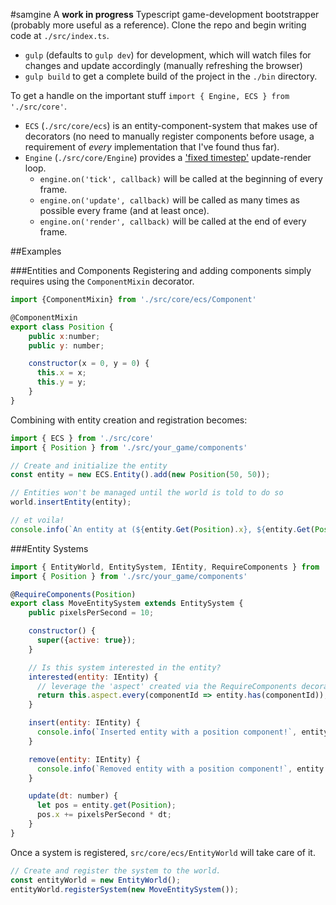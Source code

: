 #samgine
A **work in progress** Typescript game-development bootstrapper (probably more useful as a reference). Clone the repo and begin writing code at `./src/index.ts`.

- `gulp` (defaults to `gulp dev`) for development, which will watch files for changes and update accordingly (manually refreshing the browser)
- `gulp build` to get a complete build of the project in the `./bin` directory.

To get a handle on the important stuff `import { Engine, ECS } from './src/core'`.
- `ECS` (`./src/core/ecs`) is an entity-component-system that makes use of decorators (no need to manually register components before usage, a requirement of _every_ implementation that I've found thus far).
- `Engine` (`./src/core/Engine`) provides a ['fixed timestep'](http://gafferongames.com/game-physics/fix-your-timestep/) update-render loop.
  - `engine.on('tick', callback)` will be called at the beginning of every frame.
  - `engine.on('update', callback)` will be called as many times as possible every frame (and at least once).
  - `engine.on('render', callback)` will be called at the end of every frame.


##Examples

###Entities and Components
Registering and adding components simply requires using the `ComponentMixin` decorator.

```js
import {ComponentMixin} from './src/core/ecs/Component'

@ComponentMixin
export class Position {
    public x:number;
    public y: number;

    constructor(x = 0, y = 0) {
      this.x = x;
      this.y = y;
    }
}
```

Combining with entity creation and registration becomes:

```js
import { ECS } from './src/core'
import { Position } from './src/your_game/components'

// Create and initialize the entity
const entity = new ECS.Entity().add(new Position(50, 50));

// Entities won't be managed until the world is told to do so
world.insertEntity(entity);

// et voila!
console.info(`An entity at (${entity.Get(Position).x}, ${entity.Get(Position).y})`);
```

###Entity Systems
```js
import { EntityWorld, EntitySystem, IEntity, RequireComponents } from './src/core/ecs'
import { Position } from './src/your_game/components'

@RequireComponents(Position)
export class MoveEntitySystem extends EntitySystem {
    public pixelsPerSecond = 10;

    constructor() {
      super({active: true});
    }

    // Is this system interested in the entity?
    interested(entity: IEntity) {
      // leverage the 'aspect' created via the RequireComponents decorator
      return this.aspect.every(componentId => entity.has(componentId));
    }

    insert(entity: IEntity) {
      console.info(`Inserted entity with a position component!`, entity.get(Position));
    }

    remove(entity: IEntity) {
      console.info(`Removed entity with a position component!`, entity.get(Position));
    }

    update(dt: number) {
      let pos = entity.get(Position);
      pos.x += pixelsPerSecond * dt;
    }
}
```
Once a system is registered, `src/core/ecs/EntityWorld` will take care of it.
```js
// Create and register the system to the world.
const entityWorld = new EntityWorld();
entityWorld.registerSystem(new MoveEntitySystem());
```

